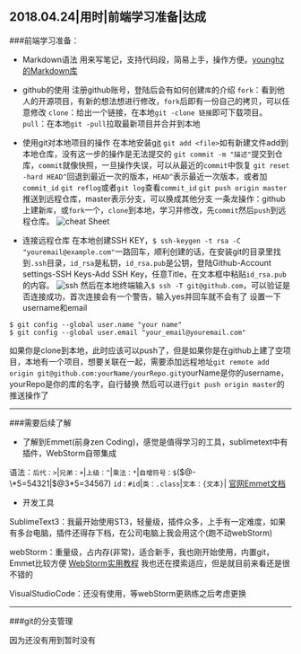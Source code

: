 <!-- 日期、学习用时、学习目标、是否达成 -->
2018.04.24|用时|前端学习准备|达成
---
<!-- 学的哪些比较透彻，说说自己的理解 -->
###前端学习准备：

- Markdown语法
用来写笔记，支持代码段，简易上手，操作方便。[younghz的Markdown库](https:://github.com/younghz/Markdown "Markdown")

- github的使用
注册github账号，登陆后会有如何创建`库`的介绍
`fork`：看到他人的开源项目，有新的想法想进行修改，`fork`后即有一份自己的拷贝，可以任意修改
`clone`：给出一个链接，在本地`git -clone 链接`即可下载项目。
`pull`：在本地`git -pull`拉取最新项目并合并到本地

- 使用git对本地项目的操作
在本地安装[git](https://git-scm.com/downloads)
`git add <file>`如有新建文件add到本地仓库，没有这一步的操作是无法提交的
`git commit -m "描述"`提交到仓库，`commit`就像快照，一旦操作失误，可以从最近的`commit`中恢复
`git reset -hard HEAD^`回退到最近一次的版本，`HEAD^`表示最近一次版本，或者加`commit_id`
`git reflog`或者`git log`查看`commit_id`
`git push origin master`推送到远程仓库，master表示分支，可以换成其他分支
一条龙操作：github上建新`库`，或`fork`一个，`clone`到本地，学习并修改，先`commit`然后`push`到远程仓库。
![cheat Sheet](https://pic1.zhimg.com/v2-d65f30212ad48099391577064047ecdf_r.jpg)

- 连接远程仓库
在本地创建SSH KEY，`$ ssh-keygen -t rsa -C "youremail@example.com"`一路回车，顺利创建的话，在安装git的目录里找到`.ssh`目录，`id_rsa`是私钥，`id_rsa.pub`是公钥，登陆Github-Account settings-SSH Keys-Add SSH Key，任意Title，在文本框中粘贴`id_rsa.pub`的内容。
![ssh](https://cdn.liaoxuefeng.com/cdn/files/attachments/001384908342205cc1234dfe1b541ff88b90b44b30360da000/0)
然后在本地终端输入`$ ssh -T git@github.com`，可以验证是否连接成功，首次连接会有一个警告，输入yes并回车就不会有了
设置一下username和email
```
$ git config --global user.name "your name"
$ git config --global user.email "your_email@youremail.com"
```
如果你是clone到本地，此时应该可以push了，但是如果你是在github上建了空项目，本地有一个项目，想要关联在一起，需要添加远程地址`git remote add origin git@github.com:yourName/yourRepo.git`yourName是你的username，yourRepo是你的库的名字，自行替换
然后可以进行`git push origin master`的推送操作了


---
<!-- 哪些了解了一些，还需要继续深入阅读 -->
###需要后续了解
- 了解到Emmet(前身zen Coding)，感觉是值得学习的工具，sublimetext中有插件，WebStorm自带集成

语法：`后代：>`|`兄弟：+`|`上级：^`|`乘法：*`|`自增符号：$`($@-\*5=54321|$@3\*5=34567)
	 `id：#id`|`类：.class`|`文本：{文本}`|
[官网Emmet文档](https://docs.emmet.io/cheat-sheet/)

- 开发工具

SublimeText3：我最开始使用ST3，轻量级，插件众多，上手有一定难度，如果有多台电脑，插件还得存下档，在公司电脑上我会用这个(跑不动webStorm)

webStorm：重量级，占内存(非常)，适合新手，我也刚开始使用，内置git，Emmet比较方便
[WebStorm实用教程](https://www.jianshu.com/p/4ce97b360c13)
我也还在摸索适应，但是就目前来看还是很不错的

VisualStudioCode：还没有使用，等webStorm更熟练之后考虑更换

---
<!-- 哪些学习了之后还有疑问，记录下问题，待解决 -->
###git的分支管理

因为还没有用到暂时没有
